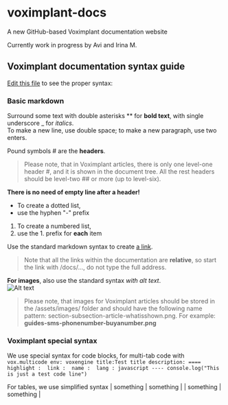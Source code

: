 # voximplant-docs
A new GitHub-based Voximplant documentation website

Currently work in progress by Avi and Irina M.

## Voximplant documentation syntax guide
[Edit this file](https://github.com/followmyutopia/voximplant-docs/edit/main/README.md) to see the proper syntax:

### Basic markdown
Surround some text with double asterisks ** for **bold text**, with single underscore _ for _italics_.  
To make a new line, use double space; to make a new paragraph, use two enters.

Pound symbols # are the **headers**.
> Please note, that in Voximplant articles, there is only one level-one header #, and it is shown in the document tree. All the rest headers should be level-two ## or more (up to level-six).

**There is no need of empty line after a header!**

- To create a dotted list,
- use the hyphen "-" prefix

1. To create a numbered list,
1. use the 1. prefix for **each** item

Use the standard markdown syntax to create [a link](#voximplant-documentation-syntax-guide).  
> Note that all the links within the documentation are **relative**, so start the link with /docs/..., do not type the full address.

**For images**, also use the standard syntax _with alt text_.  
![Alt text](https://voximplant.com/_nuxt/img/83fcc31.svg)
> Please note, that images for Voximplant articles should be stored in the /assets/images/ folder and should have the following name pattern: section-subsection-article-whatisshown.png. For example:  
**guides-sms-phonenumber-buyanumber.png**

### Voximplant special syntax
We use special syntax for code blocks, for multi-tab code with 
    ```vox.multicode
    env: voxengine
    title:Test title
    description:
    ====
    highlight : 
    link : 
    name : 
    lang : javascript
    ----
    console.log("This is just a test code line")
    ```

For tables, we use simplified syntax
| something | something |
| something | something |
